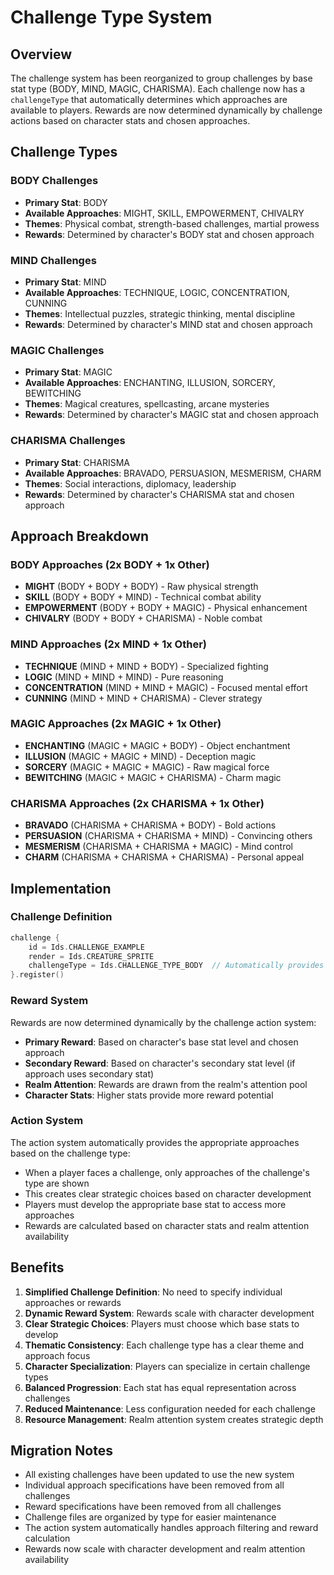 # Challenge Type System

## Overview

The challenge system has been reorganized to group challenges by base stat type (BODY, MIND, MAGIC, CHARISMA). Each challenge now has a `challengeType` that automatically determines which approaches are available to players. Rewards are now determined dynamically by challenge actions based on character stats and chosen approaches.

## Challenge Types

### BODY Challenges
- **Primary Stat**: BODY
- **Available Approaches**: MIGHT, SKILL, EMPOWERMENT, CHIVALRY
- **Themes**: Physical combat, strength-based challenges, martial prowess
- **Rewards**: Determined by character's BODY stat and chosen approach

### MIND Challenges  
- **Primary Stat**: MIND
- **Available Approaches**: TECHNIQUE, LOGIC, CONCENTRATION, CUNNING
- **Themes**: Intellectual puzzles, strategic thinking, mental discipline
- **Rewards**: Determined by character's MIND stat and chosen approach

### MAGIC Challenges
- **Primary Stat**: MAGIC
- **Available Approaches**: ENCHANTING, ILLUSION, SORCERY, BEWITCHING
- **Themes**: Magical creatures, spellcasting, arcane mysteries
- **Rewards**: Determined by character's MAGIC stat and chosen approach

### CHARISMA Challenges
- **Primary Stat**: CHARISMA
- **Available Approaches**: BRAVADO, PERSUASION, MESMERISM, CHARM
- **Themes**: Social interactions, diplomacy, leadership
- **Rewards**: Determined by character's CHARISMA stat and chosen approach

## Approach Breakdown

### BODY Approaches (2x BODY + 1x Other)
- **MIGHT** (BODY + BODY + BODY) - Raw physical strength
- **SKILL** (BODY + BODY + MIND) - Technical combat ability  
- **EMPOWERMENT** (BODY + BODY + MAGIC) - Physical enhancement
- **CHIVALRY** (BODY + BODY + CHARISMA) - Noble combat

### MIND Approaches (2x MIND + 1x Other)
- **TECHNIQUE** (MIND + MIND + BODY) - Specialized fighting
- **LOGIC** (MIND + MIND + MIND) - Pure reasoning
- **CONCENTRATION** (MIND + MIND + MAGIC) - Focused mental effort
- **CUNNING** (MIND + MIND + CHARISMA) - Clever strategy

### MAGIC Approaches (2x MAGIC + 1x Other)
- **ENCHANTING** (MAGIC + MAGIC + BODY) - Object enchantment
- **ILLUSION** (MAGIC + MAGIC + MIND) - Deception magic
- **SORCERY** (MAGIC + MAGIC + MAGIC) - Raw magical force
- **BEWITCHING** (MAGIC + MAGIC + CHARISMA) - Charm magic

### CHARISMA Approaches (2x CHARISMA + 1x Other)
- **BRAVADO** (CHARISMA + CHARISMA + BODY) - Bold actions
- **PERSUASION** (CHARISMA + CHARISMA + MIND) - Convincing others
- **MESMERISM** (CHARISMA + CHARISMA + MAGIC) - Mind control
- **CHARM** (CHARISMA + CHARISMA + CHARISMA) - Personal appeal

## Implementation

### Challenge Definition
```kotlin
challenge {
    id = Ids.CHALLENGE_EXAMPLE
    render = Ids.CREATURE_SPRITE
    challengeType = Ids.CHALLENGE_TYPE_BODY  // Automatically provides BODY approaches
}.register()
```

### Reward System
Rewards are now determined dynamically by the challenge action system:
- **Primary Reward**: Based on character's base stat level and chosen approach
- **Secondary Reward**: Based on character's secondary stat level (if approach uses secondary stat)
- **Realm Attention**: Rewards are drawn from the realm's attention pool
- **Character Stats**: Higher stats provide more reward potential

### Action System
The action system automatically provides the appropriate approaches based on the challenge type:
- When a player faces a challenge, only approaches of the challenge's type are shown
- This creates clear strategic choices based on character development
- Players must develop the appropriate base stat to access more approaches
- Rewards are calculated based on character stats and realm attention availability

## Benefits

1. **Simplified Challenge Definition**: No need to specify individual approaches or rewards
2. **Dynamic Reward System**: Rewards scale with character development
3. **Clear Strategic Choices**: Players must choose which base stats to develop
4. **Thematic Consistency**: Each challenge type has a clear theme and approach focus
5. **Character Specialization**: Players can specialize in certain challenge types
6. **Balanced Progression**: Each stat has equal representation across challenges
7. **Reduced Maintenance**: Less configuration needed for each challenge
8. **Resource Management**: Realm attention system creates strategic depth

## Migration Notes

- All existing challenges have been updated to use the new system
- Individual approach specifications have been removed from all challenges
- Reward specifications have been removed from all challenges
- Challenge files are organized by type for easier maintenance
- The action system automatically handles approach filtering and reward calculation
- Rewards now scale with character development and realm attention availability 